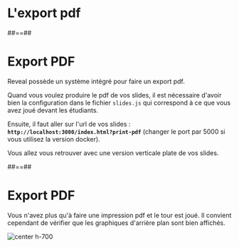 <!-- .slide: class="transition bg-white" -->

# L'export pdf

##==##

# Export PDF

Reveal possède un système intégré pour faire un export pdf.

Quand vous voulez produire le pdf de vos slides, il est nécessaire d'avoir bien la configuration dans le fichier `slides.js` qui correspond à ce que vous avez joué devant les étudiants.

Ensuite, il faut aller sur l'url de vos slides : **`http://localhost:3000/index.html?print-pdf`** (changer le port par 5000 si vous utilisez la version docker).

Vous allez vous retrouver avec une version verticale plate de vos slides.

##==##

# Export PDF

Vous n'avez plus qu'à faire une impression pdf et le tour est joué. Il convient cependant de vérifier que les graphiques d'arrière plan sont bien affichés.

![center h-700](./assets/images/export-pdf.png)
